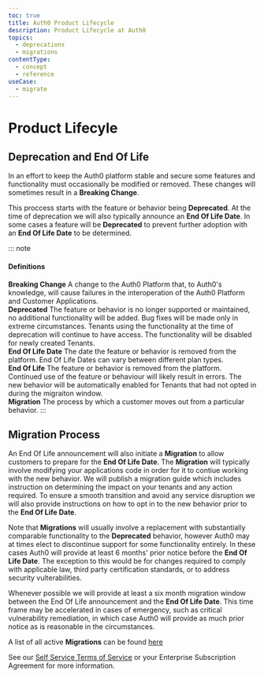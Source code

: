 ```yaml
---
toc: true
title: Auth0 Product Lifecycle
description: Product Lifecycle at Auth0
topics:
  - deprecations
  - migrations
contentType:
  - concept
  - reference
useCase:
  - migrate
---
```


# Product Lifecyle

## Deprecation and End Of Life

In an effort to keep the Auth0 platform stable and secure some features and functionality must occasionally be modified or removed. These changes will sometimes result in a **Breaking Change**.

This proccess starts with the feature or behavior being **Deprecated**. At the time of deprecation we will also typically announce an **End Of Life Date**. In some cases a feature will be **Deprecated** to prevent further adoption with an **End Of Life Date** to be determined.

::: note
<h4>Definitions</h4>
<b>Breaking Change</b> A change to the Auth0 Platform that, to Auth0's knowledge, will cause failures in the interoperation of the Auth0 Platform and Customer Applications.<br>
<b>Deprecated</b> The feature or behavior is no longer supported or maintained, no additional functionality will be added. Bug fixes will be made only in extreme circumstances. Tenants using the functionality at the time of deprecation will continue to have access. The functionality will be disabled for newly created Tenants.<br>
<b>End Of Life Date</b> The date the feature or behavior is removed from the platform. End Of Life Dates can vary between different plan types.<br>
<b>End Of Life</b> The feature or behavior is removed from the platform. Continued use of the feature or behaviour will likely result in errors. The new behavior will be automatically enabled for Tenants that had not opted in during the migraiton window. <br>
<b>Migration</b> The process by which a customer moves out from a particular behavior.
:::

## Migration Process

An End Of Life announcement will also initiate a **Migration** to allow customers to prepare for the **End Of Life Date**. The **Migration** will typically involve modifying your applications code in order for it to contiue working with the new behavior. We will publish a migration guide which includes instruction on determining the impact on your tenants and any action required. To ensure a smooth transition and avoid any service disruption we will also provide instructions on how to opt in to the new behavior prior to the **End Of Life Date**.

Note that **Migrations** will usually involve a replacement with substantially comparable functionality to the **Deprecated** behavior, however Auth0 may at times elect to discontinue support for some functionality entirely. In these cases Auth0 will provide at least 6 months' prior notice before the **End Of Life Date**. The exception to this would be for changes required to comply with applicable law, third party certification standards, or to address security vulterabilities.

Whenever possible we will provide at least a six month migration window between the End Of Life announcement and the **End Of Life Date**. This time frame may be accelerated in cases of emergency, such as critical vulnerability remediation, in which case Auth0 will provide as much prior notice as is reasonable in the circumstances.

A list of all active **Migrations** can be found [here](/product-lifecycle/migrations) 

See our [Self Service Terms of Service](https://auth0.com/legal/ss-tos) or your Enterprise Subscription Agreement for more information.
